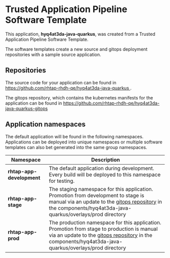 # Trusted Application Pipeline Software Template

This application, **hyq4at3da-java-quarkus**, was created from a Trusted Application Pipeline Software Template.

The software templates create a new source and gitops deployment repositories with a sample source application. 

## Repositories

The source code for your application can be found in [https://github.com/rhtap-rhdh-qe/hyq4at3da-java-quarkus ](https://github.com/rhtap-rhdh-qe/hyq4at3da-java-quarkus ).
 
The gitops repository, which contains the kubernetes manifests for the application can be found in 
[https://github.com/rhtap-rhdh-qe/hyq4at3da-java-quarkus-gitops ](https://github.com/rhtap-rhdh-qe/hyq4at3da-java-quarkus-gitops ) 

## Application namespaces 

The default application will be found in the following namespaces. Applications can be deployed into unique namespaces or multiple software templates can also bet generated into the same group namespaces.  

|  Namespace   |  Description   |  
| -------- | -------- |   
| **rhtap-app-development** | The default application during development. Every build will be deployed to this namespace for testing. | 
| **rhtap-app-stage** | The staging namespace for this application. Promotion from development to stage is manual via an update to the [gitops repository](https://github.com/rhtap-rhdh-qe/hyq4at3da-java-quarkus-gitops ) in the components/hyq4at3da-java-quarkus/overlays/prod directory |  
| **rhtap-app-prod** | The production namespace for this application. Promotion from stage to production is manual via an update to the [gitops repository](https://github.com/rhtap-rhdh-qe/hyq4at3da-java-quarkus-gitops ) in the components/hyq4at3da-java-quarkus/overlays/prod directory | 